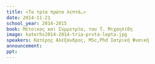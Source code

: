 ```yaml
---
title: «Τα τρία πρώτα λεπτά…»
date: 2014-11-21
school_year: 2014-2015
book: Μέτοικος και Συμμετρία, του Τ. Μιχαηλίδη 
image: katerhs2014-2014-tria-prvta-lepta.jpg
speakers: Κατέρης Αλέξανδρος, ΜSc,Phd Ιατρική Φυσική
announcement: 
ppt:
---
```

